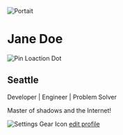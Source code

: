 <html lang="en">
<head>
    <meta charset="UTF-8">
    <meta http-equiv="X-UA-Compatible" content="IE=edge">
    <meta name="viewport" content="width=device-width, initial-scale=1.0">
    <title>Connections</title>
    <link rel="stylesheet" href="usercard.css">
</head>
<body>
    <div class="container">
        <div class="top-nav"></div>  
        <div class="img">
            <img src="user-circle.png" alt="Portait">
        </div> 
        <div><h1>Jane Doe</h1></div>
        <div class="marker">
            <img src="map-marker.png" alt="Pin Loaction Dot"> 
            <h2>Seattle</h2>
        </div>
        <div>
            <p>Developer | Engineer | Problem Solver</p>
            <p>Master of shadows and the Internet!</p>
        </div>
        <div class="gear">
            <img src="gear.png" alt="Settings Gear Icon">
            <a href="button">edit profile</a>
        </div>
    </div>
</body>
</html>